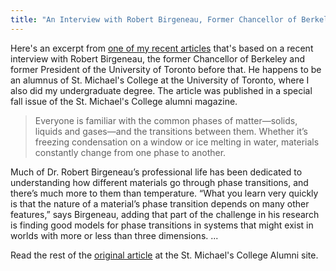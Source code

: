 ```yaml
---
title: "An Interview with Robert Birgeneau, Former Chancellor of Berkeley"
---
```


Here's an excerpt from [one of my recent articles](http://stmikes.utoronto.ca/alumni/pdf/fall13.pdf#page=10) that's based on a recent interview with Robert Birgeneau, the former Chancellor of Berkeley and former President of the University of Toronto before that. He happens to be an alumnus of St. Michael's College at the University of Toronto, where I also did my undergraduate degree. The article was published in a special fall issue of the St. Michael's College alumni magazine.  

> Everyone is familiar with the common phases of matter—solids, liquids and gases—and the transitions between them. Whether it’s freezing condensation on a window or ice melting in water, materials constantly change from one phase to another.

Much of Dr. Robert Birgeneau’s professional life has been dedicated to understanding how different materials go through phase transitions, and there’s much more to them than temperature. “What you learn very quickly is that the nature of a material’s phase transition depends on many other features,” says Birgeneau, adding that part of the challenge in his research is finding good models for phase transitions in systems that might exist in worlds with more or less than three dimensions. ... 

Read the rest of the [original article](http://stmikes.utoronto.ca/alumni/pdf/fall13.pdf#page=10) at the St. Michael's College Alumni site.


